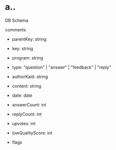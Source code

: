
# a..


DB Schema

comments
- parentKey: string
- key: string
- program: string
- type: "question" | "answer" | "feedback" | "reply"
- authorKaid: string
- content: string
- date: date

- answerCount: int
- replyCount: int
- upvotes: int
- lowQualityScore: int
- flags
